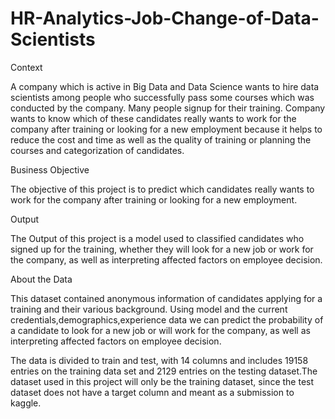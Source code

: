 # HR-Analytics-Job-Change-of-Data-Scientists

Context

A company which is active in Big Data and Data Science wants to hire data scientists among people who successfully pass some courses which was conducted by the company. Many people signup for their training. Company wants to know which of these candidates really wants to work for the company after training or looking for a new employment because it helps to reduce the cost and time as well as the quality of training or planning the courses and categorization of candidates.

Business Objective

The objective of this project is to predict which candidates really wants to work for the company after training or looking for a new employment.

Output

The Output of this project is a model used to classified candidates who signed up for the training, whether they will look for a new job or work for the company, as well as interpreting affected factors on employee decision.

About the Data

This dataset contained anonymous information of candidates applying for a training and their various background. Using model and the current credentials,demographics,experience data we can predict the probability of a candidate to look for a new job or will work for the company, as well as interpreting affected factors on employee decision.

The data is divided to train and test, with 14 columns and includes 19158 entries on the training data set and 2129 entries on the testing dataset.The dataset used in this project will only be the training dataset, since the test dataset does not have a target column and meant as a submission to kaggle. 

